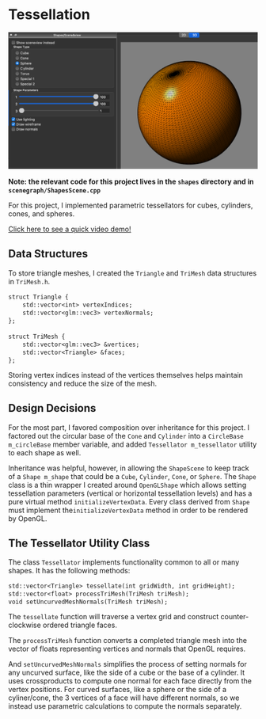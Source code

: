 # Tessellation

![Tessellated sphere](demo.png?raw=true "A tessellated sphere")

**Note: the relevant code for this project lives in the `shapes` directory and in `scenegraph/ShapesScene.cpp`**

For this project, I implemented parametric tessellators for cubes, cylinders, cones, and spheres.

[Click here to see a quick video demo!
](https://youtu.be/Jjbn4XXAHfc)


## Data Structures

To store triangle meshes, I created the `Triangle` and `TriMesh` data structures in `TriMesh.h`.

```
struct Triangle {
    std::vector<int> vertexIndices;
    std::vector<glm::vec3> vertexNormals;
};

struct TriMesh {
    std::vector<glm::vec3> &vertices;
    std::vector<Triangle> &faces;
};
```

Storing vertex indices instead of the vertices themselves helps maintain consistency and reduce 
the size of the mesh.

## Design Decisions

For the most part, I favored composition over inheritance for this project. I factored out the circular base of the 
`Cone` and `Cylinder` into a `CircleBase m_circleBase` member variable, and added `Tessellator m_tessellator` utility
to each shape as well.

Inheritance was helpful, however, in allowing the `ShapeScene` to keep track of a `Shape m_shape` that could be
a `Cube`, `Cylinder`, `Cone`, or `Sphere`. The `Shape` class is a thin wrapper I created around `OpenGLShape` which allows setting 
tessellation parameters (vertical or horizontal tessellation levels) and has a pure virtual method `initializeVertexData`.
Every class derived from `Shape` must implement the`initializeVertexData` method in order to be rendered by OpenGL.

## The Tessellator Utility Class

The class `Tessellator` implements functionality common to all or many shapes. It has the following methods:

```
std::vector<Triangle> tessellate(int gridWidth, int gridHeight);
std::vector<float> processTriMesh(TriMesh triMesh);
void setUncurvedMeshNormals(TriMesh triMesh);
```

The `tessellate` function will traverse a vertex grid and construct counter-clockwise ordered triangle faces.

The `processTriMesh` function converts a completed triangle mesh into the vector of floats representing vertices and normals
that OpenGL requires.

And `setUncurvedMeshNormals` simplifies the process of setting normals for any uncurved surface, like the side of a cube
or the base of a cylinder. It uses crossproducts to compute one normal for each face directly from the vertex positions. 
For curved surfaces, like a sphere or the side of a cyliner/cone, the 3 vertices of a face will have different normals,
so we instead use parametric calculations to compute the normals separately.
